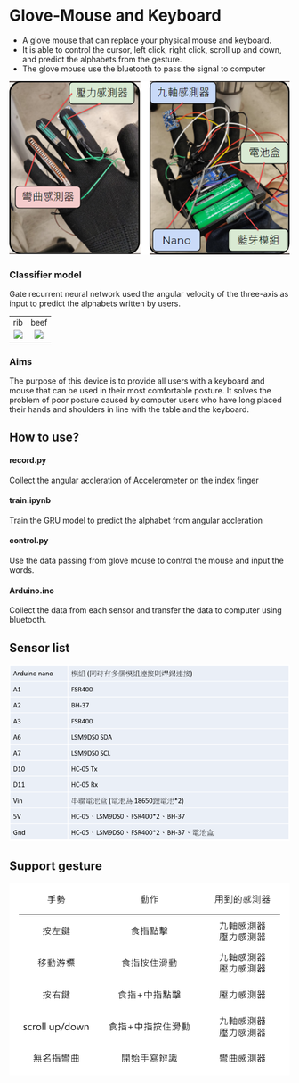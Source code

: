 # Glove-Mouse and Keyboard
* A glove mouse that can replace your physical mouse and keyboard. <br>
* It is able to control the cursor, left click, right click, scroll up and down, and predict the alphabets from the gesture. <br>
* The glove mouse use the bluetooth to pass the signal to computer

<p align="center">
<img src="https://github.com/alwaysmle/Glove-Mouse/blob/main/figure/sample.png"> <br>
<p/> 


### Classifier model
Gate recurrent neural network used the angular velocity of the three-axis as input to predict the alphabets written by users. <br>
<table>
  <tr>
    <td align="center"> rib </td>
     <td align="center"> beef </td>
  </tr>
  <tr>
    <td style="text-align: center; vertical-align: middle;"><img src="https://github.com/alwaysmle/Glove-Mouse/blob/main/figure/rib.gif" width="600"/>
    <td style="text-align: center; vertical-align: middle;"><img src="https://github.com/alwaysmle/Glove-Mouse/blob/main/figure/beef_.gif" width="600"/>
  </tr>
 </table>
 
### Aims
The purpose of this device is to provide all users with a keyboard and mouse that can be used in their most comfortable posture. It solves the problem of poor posture caused by computer users who have long placed their hands and shoulders in line with the table and the keyboard. 

## How to use?

#### record.py
Collect the angular accleration of Accelerometer on the index finger

#### train.ipynb
Train the GRU model to predict the alphabet from angular accleration

#### control.py
Use the data passing from glove mouse to control the mouse and input the words. 

#### Arduino.ino
Collect the data from each sensor and transfer the data to computer using bluetooth.

## Sensor list

<p align="center">
<img src="https://github.com/alwaysmle/Glove-Mouse/blob/main/figure/list.png" width="600"> <br>
<p/> 

## Support gesture

<p align="center">
<img src="https://github.com/alwaysmle/Glove-Mouse/blob/main/figure/control.png" width="600"> <br>
<p/> 

